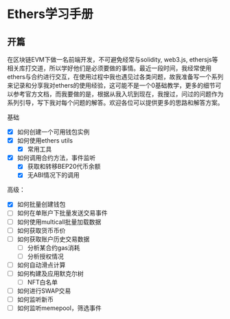 # Ethers学习手册

## 开篇

在区块链EVM下做一名前端开发，不可避免经常与solidity, web3.js, ethersjs等相关库打交道，所以学好他们是必须要做的事情。最近一段时间，我经常使用ethers与合约进行交互，在使用过程中我也遇见过各类问题，故我准备写一个系列来记录和分享我对ethers的使用经验，这可能不是一个0基础教学，更多的细节可以参考官方文档，而我要做的是，根据从我入坑到现在，我搜过，问过的问题作为系列引导，写下我对每个问题的解答。欢迎各位可以提供更多的思路和解答方案。

基础

- [x] 如何创建一个可用钱包实例
- [x] 如何使用ethers utils
  - [x] 常用工具
- [x] 如何调用合约方法，事件监听
  - [x] 获取和转移BEP20代币余额
  - [x] 无ABI情况下的调用

高级：

- [x] 如何批量创建钱包
- [ ] 如何在单账户下批量发送交易事件
- [ ] 如何使用multicall批量加载数据
- [ ] 如何获取货币币价
- [ ] 如何获取账户历史交易数据
  - [ ] 分析某合约gas消耗
  - [ ] 分析授权情况
- [ ] 如何自动滑点计算
- [ ] 如何构建及应用默克尔树
  - [ ] NFT白名单
- [ ] 如何进行SWAP交易
- [ ] 如何监听新币
- [ ] 如何监听memepool，筛选事件
